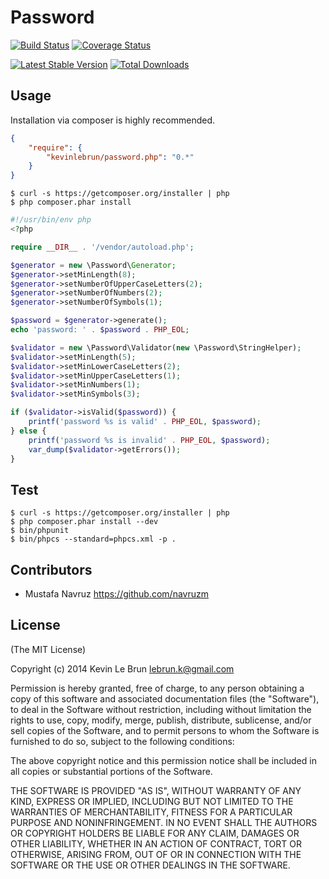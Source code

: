# Password

[![Build Status](https://secure.travis-ci.org/kevinlebrun/password.php.png)](http://travis-ci.org/kevinlebrun/password.php?branch=master)
[![Coverage Status](https://coveralls.io/repos/kevinlebrun/password.php/badge.png)](https://coveralls.io/r/kevinlebrun/password.php)

[![Latest Stable Version](https://poser.pugx.org/kevinlebrun/password.php/v/stable.png)](https://packagist.org/packages/kevinlebrun/password.php)
[![Total Downloads](https://poser.pugx.org/kevinlebrun/password.php/downloads.png)](https://packagist.org/packages/kevinlebrun/password.php)

## Usage

Installation via composer is highly recommended.

```json
{
    "require": {
        "kevinlebrun/password.php": "0.*"
    }
}
```

    $ curl -s https://getcomposer.org/installer | php
    $ php composer.phar install


```php
#!/usr/bin/env php
<?php

require __DIR__ . '/vendor/autoload.php';

$generator = new \Password\Generator;
$generator->setMinLength(8);
$generator->setNumberOfUpperCaseLetters(2);
$generator->setNumberOfNumbers(2);
$generator->setNumberOfSymbols(1);

$password = $generator->generate();
echo 'password: ' . $password . PHP_EOL;

$validator = new \Password\Validator(new \Password\StringHelper);
$validator->setMinLength(5);
$validator->setMinLowerCaseLetters(2);
$validator->setMinUpperCaseLetters(1);
$validator->setMinNumbers(1);
$validator->setMinSymbols(3);

if ($validator->isValid($password)) {
    printf('password %s is valid' . PHP_EOL, $password);
} else {
    printf('password %s is invalid' . PHP_EOL, $password);
    var_dump($validator->getErrors());
}
```

## Test

    $ curl -s https://getcomposer.org/installer | php
    $ php composer.phar install --dev
    $ bin/phpunit
    $ bin/phpcs --standard=phpcs.xml -p .

## Contributors

 * Mustafa Navruz <https://github.com/navruzm>

## License

(The MIT License)

Copyright (c) 2014 Kevin Le Brun <lebrun.k@gmail.com>

Permission is hereby granted, free of charge, to any person obtaining a copy
of this software and associated documentation files (the "Software"), to deal
in the Software without restriction, including without limitation the rights
to use, copy, modify, merge, publish, distribute, sublicense, and/or sell
copies of the Software, and to permit persons to whom the Software is
furnished to do so, subject to the following conditions:

The above copyright notice and this permission notice shall be included in
all copies or substantial portions of the Software.

THE SOFTWARE IS PROVIDED "AS IS", WITHOUT WARRANTY OF ANY KIND, EXPRESS OR
IMPLIED, INCLUDING BUT NOT LIMITED TO THE WARRANTIES OF MERCHANTABILITY,
FITNESS FOR A PARTICULAR PURPOSE AND NONINFRINGEMENT. IN NO EVENT SHALL THE
AUTHORS OR COPYRIGHT HOLDERS BE LIABLE FOR ANY CLAIM, DAMAGES OR OTHER
LIABILITY, WHETHER IN AN ACTION OF CONTRACT, TORT OR OTHERWISE, ARISING FROM,
OUT OF OR IN CONNECTION WITH THE SOFTWARE OR THE USE OR OTHER DEALINGS IN
THE SOFTWARE.
